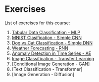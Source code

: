 # Exercises

List of exercises for this course:

1. [Tabular Data Classification - MLP](https://drive.google.com/file/d/177AvjEE0enWYl1CVjp_yz-dvEzazUbVe/view?usp=sharing)
2. [MNIST Clasification - Simple CNN](https://drive.google.com/file/d/1JjxIug2Vl3PWwp_yIL-ayxnGyGMnFIbd/view?usp=sharing)
3. [Dog vs Cat Classification - Simple DNN](https://drive.google.com/file/d/1RGXOG5i_xS0mn-jiy8dzIyRy20W70fVt/view?usp=sharing)
4. [Weather Forecasting - RNN](https://drive.google.com/file/d/1vgyzp89JiF4oYaAnEANxdDncr9AA_InJ/view?usp=sharing)
5. [Anomaly Detection in Time Series - AE](https://drive.google.com/file/d/19Ten2QtfoY27QjQFOG6qwbrnKTOSavuo/view?usp=sharing)
6. [Image Classification - Transfer Learning](https://drive.google.com/file/d/1-ZPa6CVNj6ThQt9mRGcTr-QTeX23mGFs/view?usp=sharing)
7. [Conditional Image Generation - GAN]
8. [Text Classification - Transformer]
9. [Image Generation - Diffusion]
